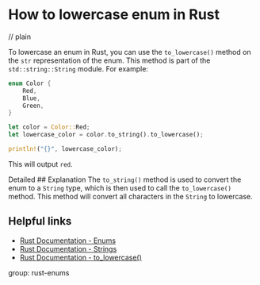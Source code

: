 # How to lowercase enum in Rust
// plain

To lowercase an enum in Rust, you can use the `to_lowercase()` method on the `str` representation of the enum. This method is part of the `std::string::String` module. For example:
```rust
enum Color {
    Red,
    Blue,
    Green,
}

let color = Color::Red;
let lowercase_color = color.to_string().to_lowercase();

println!("{}", lowercase_color);
```
This will output `red`.

Detailed ## Explanation
 The `to_string()` method is used to convert the enum to a `String` type, which is then used to call the `to_lowercase()` method. This method will convert all characters in the `String` to lowercase.

## Helpful links
- [Rust Documentation - Enums](https://doc.rust-lang.org/book/ch06-00-enums.html)
- [Rust Documentation - Strings](https://doc.rust-lang.org/std/string/struct.String.html)
- [Rust Documentation - to_lowercase()](https://doc.rust-lang.org/std/primitive.str.html#method.to_lowercase)

group: rust-enums
